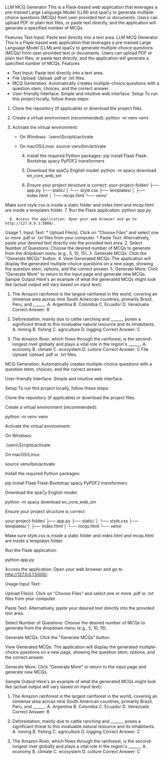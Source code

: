 LLM MCQ Generator
This is a Flask-based web application that leverages a pre-trained Large Language Model (LLM) and spaCy to generate multiple-choice questions (MCQs) from user-provided text or documents. Users can upload PDF or plain text files, or paste text directly, and the application will generate a specified number of MCQs.

Features
Text Input: Paste text directly into a text area.
LLM MCQ Generator
This is a Flask-based web application that leverages a pre-trained Large Language Model (LLM) and spaCy to generate multiple-choice questions (MCQs) from user-provided text or documents. Users can upload PDF or plain text files, or paste text directly, and the application will generate a specified number of MCQs.
Features
* Text Input: Paste text directly into a text area.
* File Upload: Upload .pdf or .txt files.
* MCQ Generation: Automatically creates multiple-choice questions with a question stem, choices, and the correct answer.
* User-friendly Interface: Simple and intuitive web interface.
Setup
To run this project locally, follow these steps:
1. Clone the repository (if applicable) or download the project files.
2. Create a virtual environment (recommended):
python -m venv venv

3. Activate the virtual environment:
   * On Windows:
.\venv\Scripts\activate

   * On macOS/Linux:
source venv/bin/activate

      4. Install the required Python packages:
pip install Flask Flask-Bootstrap spacy PyPDF2 transformers

      5. Download the spaCy English model:
python -m spacy download en_core_web_sm

      6. Ensure your project structure is correct:
your-project-folder/
├── app.py
├── static/
│   └── style.css
├── templates/
│   ├── index.html
│   └── mcqs.html
└── venv/

Make sure style.css is inside a static folder and index.html and mcqs.html are inside a templates folder.
      7. Run the Flask application:
python app.py

      8. Access the application: Open your web browser and go to http://127.0.0.1:5000/.
Usage
         1. Input Text:
         * Upload File(s): Click on "Choose Files" and select one or more .pdf or .txt files from your computer.
         * Paste Text: Alternatively, paste your desired text directly into the provided text area.
         2. Select Number of Questions: Choose the desired number of MCQs to generate from the dropdown menu (e.g., 5, 10, 15).
         3. Generate MCQs: Click the "Generate MCQs" button.
         4. View Generated MCQs: The application will display the generated multiple-choice questions on a new page, showing the question stem, options, and the correct answer.
         5. Generate More: Click "Generate More" to return to the input page and generate new MCQs.
Sample Output
Here's an example of what the generated MCQs might look like (actual output will vary based on input text):
1. The Amazon rainforest is the largest rainforest in the world, covering an immense area across nine South American countries, primarily Brazil, Peru, and ______.
  A. Argentina
  B. Colombia
  C. Ecuador
  D. Venezuela
  Correct Answer: B

2. Deforestation, mainly due to cattle ranching and ______, poses a significant threat to this invaluable natural resource and its inhabitants.
  A. mining
  B. fishing
  C. agriculture
  D. logging
  Correct Answer: C

3. The Amazon River, which flows through the rainforest, is the second-longest river globally and plays a vital role in the region's ______.
  A. economy
  B. climate
  C. ecosystem
  D. culture
  Correct Answer: C
File Upload: Upload .pdf or .txt files.

MCQ Generation: Automatically creates multiple-choice questions with a question stem, choices, and the correct answer.

User-friendly Interface: Simple and intuitive web interface.

Setup
To run this project locally, follow these steps:

Clone the repository (if applicable) or download the project files.

Create a virtual environment (recommended):

python -m venv venv

Activate the virtual environment:

On Windows:

.\venv\Scripts\activate

On macOS/Linux:

source venv/bin/activate

Install the required Python packages:

pip install Flask Flask-Bootstrap spacy PyPDF2 transformers

Download the spaCy English model:

python -m spacy download en_core_web_sm

Ensure your project structure is correct:

your-project-folder/
├── app.py
├── static/
│   └── style.css
├── templates/
│   ├── index.html
│   └── mcqs.html
└── venv/

Make sure style.css is inside a static folder and index.html and mcqs.html are inside a templates folder.

Run the Flask application:

python app.py

Access the application: Open your web browser and go to http://127.0.0.1:5000/.

Usage
Input Text:

Upload File(s): Click on "Choose Files" and select one or more .pdf or .txt files from your computer.

Paste Text: Alternatively, paste your desired text directly into the provided text area.

Select Number of Questions: Choose the desired number of MCQs to generate from the dropdown menu (e.g., 5, 10, 15).

Generate MCQs: Click the "Generate MCQs" button.

View Generated MCQs: The application will display the generated multiple-choice questions on a new page, showing the question stem, options, and the correct answer.

Generate More: Click "Generate More" to return to the input page and generate new MCQs.

Sample Output
Here's an example of what the generated MCQs might look like (actual output will vary based on input text):

1. The Amazon rainforest is the largest rainforest in the world, covering an immense area across nine South American countries, primarily Brazil, Peru, and ______.
   A. Argentina
   B. Colombia
   C. Ecuador
   D. Venezuela
   Correct Answer: B

2. Deforestation, mainly due to cattle ranching and ______, poses a significant threat to this invaluable natural resource and its inhabitants.
   A. mining
   B. fishing
   C. agriculture
   D. logging
   Correct Answer: C

3. The Amazon River, which flows through the rainforest, is the second-longest river globally and plays a vital role in the region's ______.
   A. economy
   B. climate
   C. ecosystem
   D. culture
   Correct Answer: C
